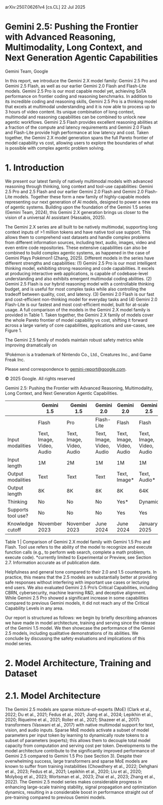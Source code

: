 arXiv:2507.06261v4 [cs.CL] 22 Jul 2025

# Gemini 2.5: Pushing the Frontier with Advanced Reasoning, Multimodality, Long Context, and Next Generation Agentic Capabilities

Gemini Team, Google

In this report, we introduce the Gemini 2.X model family: Gemini 2.5 Pro and Gemini 2.5 Flash, as well as our earlier Gemini 2.0 Flash and Flash-Lite models. Gemini 2.5 Pro is our most capable model yet, achieving SoTA performance on frontier coding and reasoning benchmarks. In addition to its incredible coding and reasoning skills, Gemini 2.5 Pro is a thinking model that excels at multimodal understanding and it is now able to process up to 3 hours of video content. Its unique combination of long context, multimodal and reasoning capabilities can be combined to unlock new agentic workflows. Gemini 2.5 Flash provides excellent reasoning abilities at a fraction of the compute and latency requirements and Gemini 2.0 Flash and Flash-Lite provide high performance at low latency and cost. Taken together, the Gemini 2.X model generation spans the full Pareto frontier of model capability vs cost, allowing users to explore the boundaries of what is possible with complex agentic problem solving.

# 1. Introduction

We present our latest family of natively multimodal models with advanced reasoning through thinking, long context and tool-use capabilities: Gemini 2.5 Pro and 2.5 Flash and our earlier Gemini 2.0 Flash and Gemini 2.0 Flash-Lite models. Together these form a new family of highly-capable models representing our next generation of AI models, designed to power a new era of agentic systems. Building upon the foundation of the Gemini 1.5 series (Gemini Team, 2024), this Gemini 2.X generation brings us closer to the vision of a universal AI assistant (Hassabis, 2025).

The Gemini 2.X series are all built to be natively multimodal, supporting long context inputs of >1 million tokens and have native tool use support. This allows them to comprehend vast datasets and handle complex problems from different information sources, including text, audio, images, video and even entire code repositories. These extensive capabilities can also be combined to build complex agentic systems, as happened in the case of Gemini Plays Pokémon1 (Zhang, 2025). Different models in the series have different strengths and capabilities: (1) Gemini 2.5 Pro is our most intelligent thinking model, exhibiting strong reasoning and code capabilities. It excels at producing interactive web applications, is capable of codebase-level understanding and also exhibits emergent multimodal coding abilities. (2) Gemini 2.5 Flash is our hybrid reasoning model with a controllable thinking budget, and is useful for most complex tasks while also controlling the tradeoff between quality, cost, and latency. (3) Gemini 2.0 Flash is our fast and cost-efficient non-thinking model for everyday tasks and (4) Gemini 2.0 Flash-Lite is our fastest and most cost-efficient model, built for at-scale usage. A full comparison of the models in the Gemini 2.X model family is provided in Table 1. Taken together, the Gemini 2.X family of models cover the whole Pareto frontier of model capability vs cost, shifting it forward across a large variety of core capabilities, applications and use-cases, see Figure 1.

The Gemini 2.5 family of models maintain robust safety metrics while improving dramatically on

1Pokémon is a trademark of Nintendo Co., Ltd., Creatures Inc., and Game Freak Inc.

Please send correspondence to gemini-report@google.com.

© 2025 Google. All rights reserved


Gemini 2.5: Pushing the Frontier with Advanced Reasoning, Multimodality, Long Context, and Next Generation Agentic Capabilities.

|                    | Gemini 1.5                | Gemini 1.5                | Gemini 2.0                | Gemini 2.0                | Gemini 2.5                | Gemini 2.5                |
| ------------------ | ------------------------- | ------------------------- | ------------------------- | ------------------------- | ------------------------- | ------------------------- |
|                    | Flash                     | Pro                       | Flash-Lite                | Flash                     | Flash                     | Pro                       |
| Input modalities   | Text, Image, Video, Audio | Text, Image, Video, Audio | Text, Image, Video, Audio | Text, Image, Video, Audio | Text, Image, Video, Audio | Text, Image, Video, Audio |
| Input length       | 1M                        | 2M                        | 1M                        | 1M                        | 1M                        | 1M                        |
| Output modalities  | Text                      | Text                      | Text                      | Text, Image\*             | Text, Audio\*             | Text, Audio\*             |
| Output length      | 8K                        | 8K                        | 8K                        | 8K                        | 64K                       | 64K                       |
| Thinking           | No                        | No                        | No                        | Yes\*                     | Dynamic                   | Dynamic                   |
| Supports tool use? | No                        | No                        | No                        | Yes                       | Yes                       | Yes                       |
| Knowledge cutoff   | November 2023             | November 2023             | June 2024                 | June 2024                 | January 2025              | January 2025              |

Table 1 | Comparison of Gemini 2.X model family with Gemini 1.5 Pro and Flash. Tool use refers to the ability of the model to recognize and execute function calls (e.g., to perform web search, complete a math problem, execute code). *currently limited to Experimental or Preview, see Section 2.7. Information accurate as of publication date.

Helpfulness and general tone compared to their 2.0 and 1.5 counterparts. In practice, this means that the 2.5 models are substantially better at providing safe responses without interfering with important use cases or lecturing end users. We also evaluated Gemini 2.5 Pro’s Critical Capabilities, including CBRN, cybersecurity, machine learning R&#x26;D, and deceptive alignment. While Gemini 2.5 Pro showed a significant increase in some capabilities compared to previous Gemini models, it did not reach any of the Critical Capability Levels in any area.

Our report is structured as follows: we begin by briefly describing advances we have made in model architecture, training and serving since the release of the Gemini 1.5 model. We then showcase the performance of the Gemini 2.5 models, including qualitative demonstrations of its abilities. We conclude by discussing the safety evaluations and implications of this model series.

# 2. Model Architecture, Training and Dataset

# 2.1. Model Architecture

The Gemini 2.5 models are sparse mixture-of-experts (MoE) (Clark et al., 2022; Du et al., 2021; Fedus et al., 2021; Jiang et al., 2024; Lepikhin et al., 2020; Riquelme et al., 2021; Roller et al., 2021; Shazeer et al., 2017) transformers (Vaswani et al., 2017) with native multimodal support for text, vision, and audio inputs. Sparse MoE models activate a subset of model parameters per input token by learning to dynamically route tokens to a subset of parameters (experts); this allows them to decouple total model capacity from computation and serving cost per token. Developments to the model architecture contribute to the significantly improved performance of Gemini 2.5 compared to Gemini 1.5 Pro (see Section 3). Despite their overwhelming success, large transformers and sparse MoE models are known to suffer from training instabilities (Chowdhery et al., 2022; Dehghani et al., 2023; Fedus et al., 2021; Lepikhin et al., 2020; Liu et al., 2020; Molybog et al., 2023; Wortsman et al., 2023; Zhai et al., 2023; Zhang et al., 2022). The Gemini 2.5 model series makes considerable progress in enhancing large-scale training stability, signal propagation and optimization dynamics, resulting in a considerable boost in performance straight out of pre-training compared to previous Gemini models.


